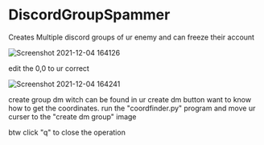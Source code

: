 # DiscordGroupSpammer
Creates Multiple discord groups of ur enemy and can freeze their account


![Screenshot 2021-12-04 164126](https://user-images.githubusercontent.com/94811442/144725449-4991b03d-08f8-470d-908d-61d26e3e33aa.png)

edit the 0,0 to ur correct

![Screenshot 2021-12-04 164241](https://user-images.githubusercontent.com/94811442/144725473-eb4ccf40-be8f-48aa-a4ba-3e225aa10826.png)

create group dm witch can be found in ur create dm button 
want to know how to get the coordinates. run the "coordfinder.py" program and move ur curser to the "create dm group" image

btw click "q" to close the operation
